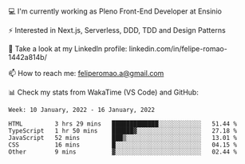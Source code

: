 💻 I'm currently working as Pleno Front-End Developer at Ensinio

⚡ Interested in Next.js, Serverless, DDD, TDD and Design Patterns

👥 Take a look at my LinkedIn profile: linkedin.com/in/felipe-romao-1442a814b/

📫 How to reach me: feliperomao.a@gmail.com

📊 Check my stats from WakaTime (VS Code) and GitHub:

<!--START_SECTION:waka-->
```text
Week: 10 January, 2022 - 16 January, 2022

HTML         3 hrs 29 mins   █████████████░░░░░░░░░░░░   51.44 % 
TypeScript   1 hr 50 mins    ██████▓░░░░░░░░░░░░░░░░░░   27.18 % 
JavaScript   52 mins         ███▒░░░░░░░░░░░░░░░░░░░░░   13.01 % 
CSS          16 mins         █░░░░░░░░░░░░░░░░░░░░░░░░   04.15 % 
Other        9 mins          ▓░░░░░░░░░░░░░░░░░░░░░░░░   02.44 % 
```
<!--END_SECTION:waka-->
